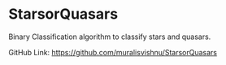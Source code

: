 # StarsorQuasars

Binary Classification algorithm to classify stars and quasars.


GitHub Link:
https://github.com/muralisvishnu/StarsorQuasars

